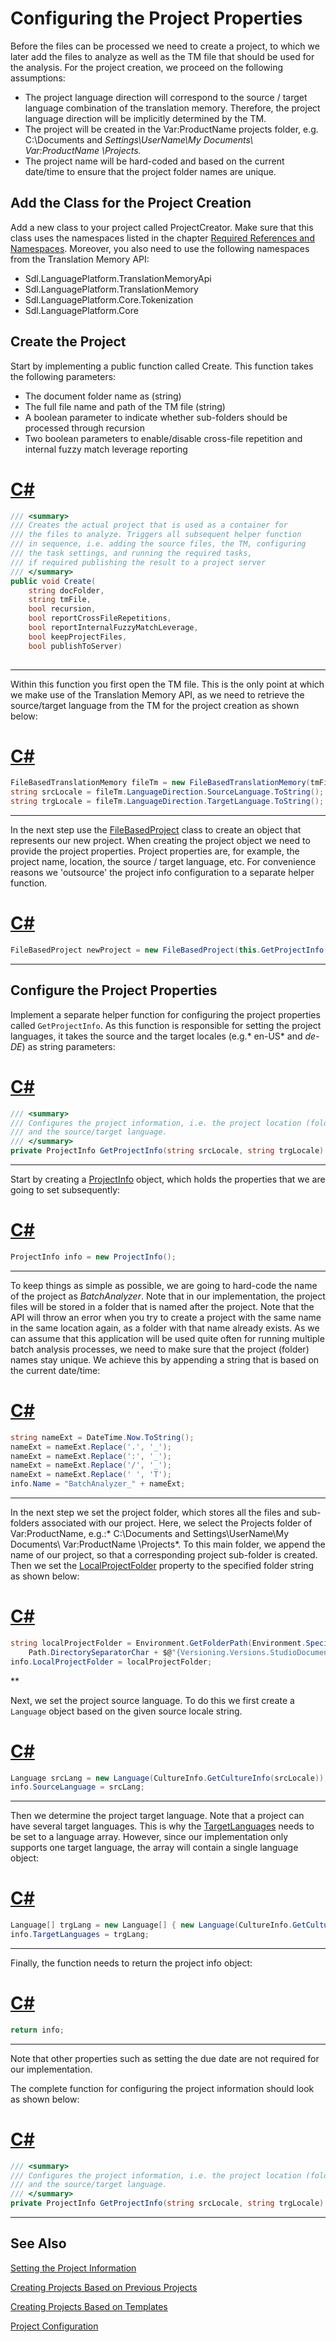 Configuring the Project Properties
==

Before the files can be processed we need to create a project, to which we later add the files to analyze as well as the TM file that should be used for the analysis. For the project creation, we proceed on the following assumptions:

* The project language direction will correspond to the source / target language combination of the translation memory. Therefore, the project language direction will be implicitly determined by the TM.
* The project will be created in the Var:ProductName projects folder, e.g. C:\Documents and *Settings\UserName\My Documents\ Var:ProductName \Projects.*
* The project name will be hard-coded and based on the current date/time to ensure that the project folder names are unique.

Add the Class for the Project Creation
--

Add a new class to your project called ProjectCreator. Make sure that this class uses the namespaces listed in the chapter [Required References and Namespaces](required_references_and_namespaces.md). Moreover, you also need to use the following namespaces from the Translation Memory API:

* Sdl.LanguagePlatform.TranslationMemoryApi
* Sdl.LanguagePlatform.TranslationMemory
* Sdl.LanguagePlatform.Core.Tokenization
* Sdl.LanguagePlatform.Core

Create the Project
--

Start by implementing a public function called Create. This function takes the following parameters:

* The document folder name as (string)
* The full file name and path of the TM file (string)
* A boolean parameter to indicate whether sub-folders should be processed through recursion
* Two boolean parameters to enable/disable cross-file repetition and internal fuzzy match leverage reporting

# [C#](#tab/tabid-1)
```cs
/// <summary>
/// Creates the actual project that is used as a container for
/// the files to analyze. Triggers all subsequent helper function
/// in sequence, i.e. adding the source files, the TM, configuring
/// the task settings, and running the required tasks, 
/// if required publishing the result to a project server
/// </summary> 
public void Create(
    string docFolder,
    string tmFile,
    bool recursion,
    bool reportCrossFileRepetitions,
    bool reportInternalFuzzyMatchLeverage,
    bool keepProjectFiles, 
    bool publishToServer)
    
```
***

Within this function you first open the TM file. This is the only point at which we make use of the Translation Memory API, as we need to retrieve the source/target language from the TM for the project creation as shown below:

# [C#](#tab/tabid-2)
```cs
FileBasedTranslationMemory fileTm = new FileBasedTranslationMemory(tmFile);
string srcLocale = fileTm.LanguageDirection.SourceLanguage.ToString();
string trgLocale = fileTm.LanguageDirection.TargetLanguage.ToString();
```
***

In the next step use the [FileBasedProject](../../api/projectautomation/Sdl.ProjectAutomation.FileBased.FileBasedProject.yml) class to create an object that represents our new project. When creating the project object we need to provide the project properties. Project properties are, for example, the project name, location, the source / target language, etc. For convenience reasons we 'outsource' the project info configuration to a separate helper function.

# [C#](#tab/tabid-3)
```cs
FileBasedProject newProject = new FileBasedProject(this.GetProjectInfo(srcLocale, trgLocale));
```
***

Configure the Project Properties
--

Implement a separate helper function for configuring the project properties called ```GetProjectInfo```. As this function is responsible for setting the project languages, it takes the source and the target locales (e.g.* en-US* and *de-DE*) as string parameters:

# [C#](#tab/tabid-4)
```cs
/// <summary>
/// Configures the project information, i.e. the project location (folder), the project name,
/// and the source/target language.
/// </summary> 
private ProjectInfo GetProjectInfo(string srcLocale, string trgLocale)
```
***

Start by creating a [ProjectInfo](../../api/projectautomation/Sdl.ProjectAutomation.Core.ProjectInfo.yml) object, which holds the properties that we are going to set subsequently:

# [C#](#tab/tabid-5)
```cs
ProjectInfo info = new ProjectInfo();
```
***

To keep things as simple as possible, we are going to hard-code the name of the project as *BatchAnalyzer*. Note that in our implementation, the project files will be stored in a folder that is named after the project. Note that the API will throw an error when you try to create a project with the same name in the same location again, as a folder with that name already exists. As we can assume that this application will be used quite often for running multiple batch analysis processes, we need to make sure that the project (folder) names stay unique. We achieve this by appending a string that is based on the current date/time:

# [C#](#tab/tabid-6)
```cs
string nameExt = DateTime.Now.ToString();
nameExt = nameExt.Replace('.', '_');
nameExt = nameExt.Replace(':', '_');
nameExt = nameExt.Replace('/', '_');
nameExt = nameExt.Replace(' ', 'T');
info.Name = "BatchAnalyzer_" + nameExt;
```
***

In the next step we set the project folder, which stores all the files and sub-folders associated with our project. Here, we select the Projects folder of Var:ProductName, e.g.:* C:\Documents and Settings\UserName\My Documents\ Var:ProductName \Projects*. To this main folder, we append the name of our project, so that a corresponding project sub-folder is created. Then we set the [LocalProjectFolder](../../api/projectautomation/Sdl.ProjectAutomation.Core.ProjectInfo.yml#Sdl_ProjectAutomation_Core_ProjectInfo_LocalProjectFolder) property to the specified folder string as shown below:

# [C#](#tab/tabid-7)
```cs
string localProjectFolder = Environment.GetFolderPath(Environment.SpecialFolder.MyDocuments).ToString() +
    Path.DirectorySeparatorChar + $@"{Versioning.Versions.StudioDocumentsFolderName}\Projects\" + info.Name;
info.LocalProjectFolder = localProjectFolder;
```
**

Next, we set the project source language. To do this we first create a ```Language``` object based on the given source locale string.

# [C#](#tab/tabid-8)
```cs
Language srcLang = new Language(CultureInfo.GetCultureInfo(srcLocale));
info.SourceLanguage = srcLang;
```
***

Then we determine the project target language. Note that a project can have several target languages. This is why the [TargetLanguages](../../api/projectautomation/Sdl.ProjectAutomation.Core.ProjectInfo.yml#Sdl_ProjectAutomation_Core_ProjectInfo_TargetLanguages) needs to be set to a language array. However, since our implementation only supports one target language, the array will contain a single language object:

# [C#](#tab/tabid-9)
```cs
Language[] trgLang = new Language[] { new Language(CultureInfo.GetCultureInfo(trgLocale)) };
info.TargetLanguages = trgLang;
```
***

Finally, the function needs to return the project info object:

# [C#](#tab/tabid-10)
```cs
return info;
```
***

Note that other properties such as setting the due date are not required for our implementation.

The complete function for configuring the project information should look as shown below:

# [C#](#tab/tabid-11)
```cs
/// <summary>
/// Configures the project information, i.e. the project location (folder), the project name,
/// and the source/target language.
/// </summary> 
private ProjectInfo GetProjectInfo(string srcLocale, string trgLocale)
```
***

See Also
--

[Setting the Project Information](setting_the_project_information.md)

[Creating Projects Based on Previous Projects](creating_proj_based_on_templates.md)

[Creating Projects Based on Templates](creating_proj_based_on_templates.md)

[Project Configuration](project_configuration.md)
